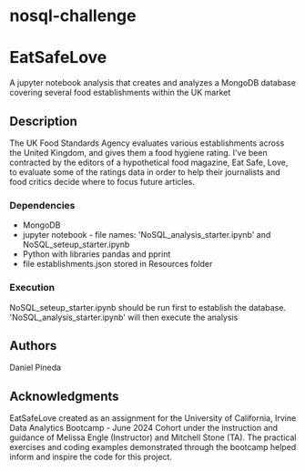 # nosql-challenge
# EatSafeLove


A jupyter notebook analysis that creates and analyzes a MongoDB database covering several food establishments within the UK market

## Description

The UK Food Standards Agency evaluates various establishments across the United Kingdom, and gives them a food hygiene rating. I've been contracted by the editors of a hypothetical food magazine, Eat Safe, Love, to evaluate some of the ratings data in order to help their journalists and food critics decide where to focus future articles.


### Dependencies
* MongoDB
* jupyter notebook - file names: 'NoSQL_analysis_starter.ipynb' and NoSQL_seteup_starter.ipynb 
* Python with libraries pandas and pprint
* file establishments.json stored in Resources folder

### Execution
 NoSQL_seteup_starter.ipynb should be run first to establish the database.  'NoSQL_analysis_starter.ipynb' will then execute the analysis

## Authors

Daniel Pineda

## Acknowledgments
EatSafeLove created as an assignment for the University of California, Irvine Data Analytics Bootcamp - June 2024 Cohort under the instruction and guidance of Melissa Engle (Instructor) and Mitchell Stone (TA).
The practical exercises and coding examples demonstrated through the bootcamp helped inform and inspire the code for this project.